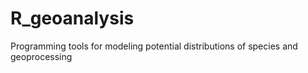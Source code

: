 # R_geoanalysis
Programming tools for modeling potential distributions of species and geoprocessing 
